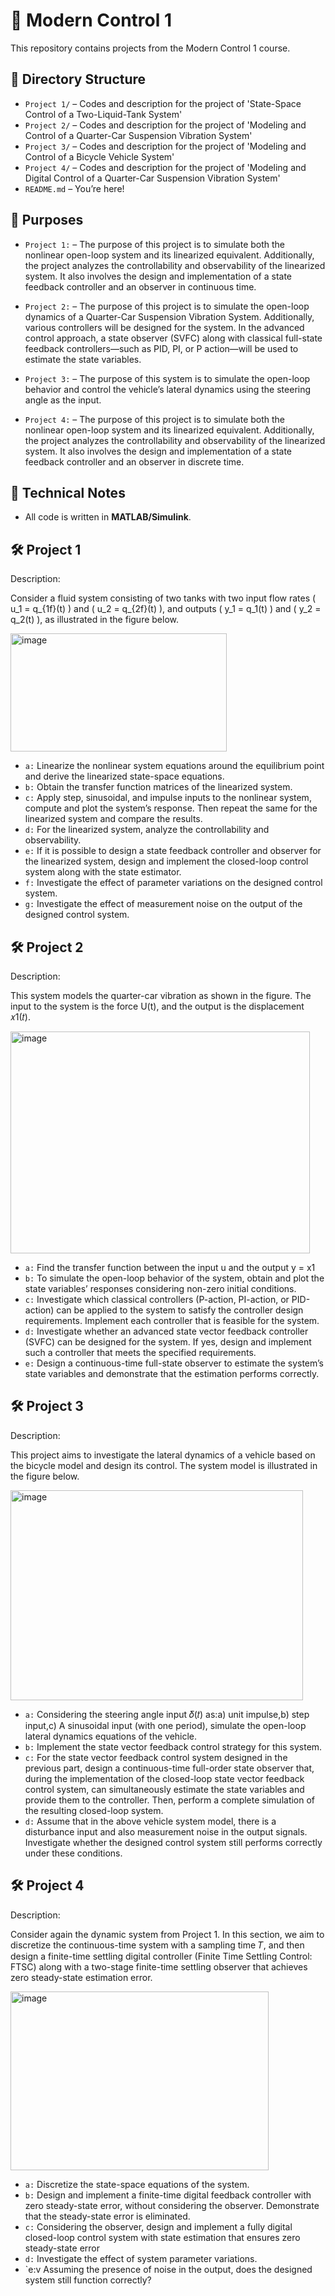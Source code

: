 # 📘 Modern Control 1

This repository contains projects from the Modern Control 1 course.

## 📁 Directory Structure

- `Project 1/` – Codes and description for the project of 'State-Space Control of a Two-Liquid-Tank System'
- `Project 2/` – Codes and description for the project of 'Modeling and Control of a Quarter-Car Suspension Vibration System'
- `Project 3/` – Codes and description for the project of 'Modeling and Control of a Bicycle Vehicle System'
- `Project 4/` – Codes and description for the project of 'Modeling and Digital Control of a Quarter-Car Suspension Vibration System'
- `README.md` – You’re here!

## 🎯 Purposes

- `Project 1:` – The purpose of this project is to simulate both the nonlinear open-loop system and its linearized equivalent. Additionally, the project analyzes the controllability and observability of the linearized system. It also involves the design and implementation of a state feedback controller and an observer in continuous time.

- `Project 2:` – The purpose of this project is to simulate the open-loop dynamics of a Quarter-Car Suspension Vibration System. Additionally, various controllers will be designed for the system. In the advanced control approach, a state observer (SVFC) along with classical full-state feedback controllers—such as PID, PI, or P action—will be used to estimate the state variables.

- `Project 3:` – The purpose of this system is to simulate the open-loop behavior and control the vehicle’s lateral dynamics using the steering angle as the input.

- `Project 4:` – The purpose of this project is to simulate both the nonlinear open-loop system and its linearized equivalent. Additionally, the project analyzes the controllability and observability of the linearized system. It also involves the design and implementation of a state feedback controller and an observer in discrete time.

## 🧠 Technical Notes

- All code is written in **MATLAB/Simulink**.


## 🛠️ Project 1
Description: 

Consider a fluid system consisting of two tanks with two input flow rates \( u_1 = q_{1f}(t) \) and \( u_2 = q_{2f}(t) \), and outputs \( y_1 = q_1(t) \) and \( y_2 = q_2(t) \), as illustrated in the figure below.

<img width="346" height="189" alt="image" src="https://github.com/user-attachments/assets/457a0ad2-6736-47d9-95db-781fe6f4ab15" />

- `a:` Linearize the nonlinear system equations around the equilibrium point and derive the linearized state-space equations.
- `b:` Obtain the transfer function matrices of the linearized system.
- `c:` Apply step, sinusoidal, and impulse inputs to the nonlinear system, compute and plot the system’s response. Then repeat the same for the linearized system and compare the results.
- `d:` For the linearized system, analyze the controllability and observability.
- `e:` If it is possible to design a state feedback controller and observer for the linearized system, design and implement the closed-loop control system along with the state estimator.
- `f:` Investigate the effect of parameter variations on the designed control system.
- `g:` Investigate the effect of measurement noise on the output of the designed control system.

## 🛠️ Project 2
Description: 

This system models the quarter-car vibration as shown in the figure. The input to the system is the force U(t), and the output is the displacement 𝑥1(𝑡).

<img width="479" height="355" alt="image" src="https://github.com/user-attachments/assets/37db7433-9b1a-463d-a746-a0442c0dafab" />

- `a:` Find the transfer function between the input u and the output y = x1
- `b:` To simulate the open-loop behavior of the system, obtain and plot the state variables’ responses considering non-zero initial conditions.
- `c:` Investigate which classical controllers (P-action, PI-action, or PID-action) can be applied to the system to satisfy the controller design requirements. Implement each controller that is feasible for the system.
- `d:` Investigate whether an advanced state vector feedback controller (SVFC) can be designed for the system. If yes, design and implement such a controller that meets the specified requirements.
- `e:` Design a continuous-time full-state observer to estimate the system’s state variables and demonstrate that the estimation performs correctly.

## 🛠️ Project 3
Description: 

This project aims to investigate the lateral dynamics of a vehicle based on the bicycle model and design its control. The system model is illustrated in the figure below.

<img width="468" height="336" alt="image" src="https://github.com/user-attachments/assets/a5c2eeef-61f8-4f48-bc9c-24ebba483aad" />

- `a:` Considering the steering angle input 𝛿(𝑡) as:a) unit impulse,b) step input,c) A sinusoidal input (with one period), simulate the open-loop lateral dynamics equations of the vehicle.
- `b:` Implement the state vector feedback control strategy for this system.
- `c:` For the state vector feedback control system designed in the previous part, design a continuous-time full-order state observer that, during the implementation of the closed-loop state vector feedback control system, can simultaneously estimate the state variables and provide them to the controller. Then, perform a complete simulation of the resulting closed-loop system.
- `d:` Assume that in the above vehicle system model, there is a disturbance input and also measurement noise in the output signals. Investigate whether the designed control system still performs correctly under these conditions.

## 🛠️ Project 4
Description: 

Consider again the dynamic system from Project 1. In this section, we aim to discretize the continuous-time system with a sampling time 𝑇, and then design a finite-time settling digital controller (Finite Time Settling Control: FTSC) along with a two-stage finite-time settling observer that achieves zero steady-state estimation error.

<img width="413" height="286" alt="image" src="https://github.com/user-attachments/assets/10684c57-0d68-436e-95ad-230895580b43" />

- `a:` Discretize the state-space equations of the system.
- `b:` Design and implement a finite-time digital feedback controller with zero steady-state error, without considering the observer. Demonstrate that the steady-state error is eliminated.
- `c:` Considering the observer, design and implement a fully digital closed-loop control system with state estimation that ensures zero steady-state error
- `d:` Investigate the effect of system parameter variations.
- `e:v Assuming the presence of noise in the output, does the designed system still function correctly?
